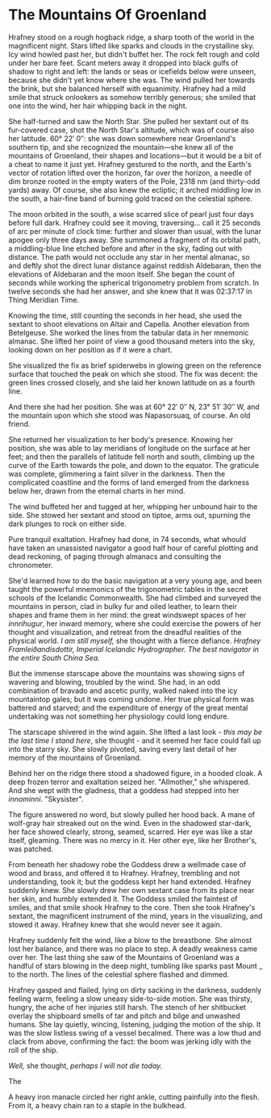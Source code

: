 # The Mountains Of Groenland

Hrafney stood on a rough hogback ridge, a sharp tooth of the world in the magnificent night. Stars lifted like sparks and clouds in the crystalline sky. Icy wind howled past her, but didn't buffet her. The rock felt rough and cold under her bare feet. Scant meters away it dropped into black gulfs of shadow to right and left: the lands or seas or icefields below were unseen, because she didn't yet know where she was. The wind pulled her towards the brink, but she balanced herself with equanimity. Hrafney had a mild smile that struck onlookers as somehow terribly generous; she smiled that one into the wind, her hair whipping back in the night.

She half-turned and saw the North Star. She pulled her sextant out of its fur-covered case, shot the North Star's altitude, which was of course also her latitude. 60° 22′ 0″: she was down somewhere near Groenland's southern tip, and she recognized the mountain—she knew all of the mountains of Groenland, their shapes and locations—but it would be a bit of a cheat to name it just yet. Hrafney gestured to the north, and the Earth's vector of rotation lifted over the horizon, far over the horizon, a needle of dim bronze rooted in the empty waters of the Pole, 2318 nm (and thirty-odd yards) away. Of course, she also knew the ecliptic; it arched middling low in the south, a hair-fine band of burning gold traced on the celestial sphere. 

The moon orbited in the south, a wise scarred slice of pearl just four days before full dark. Hrafney could see it moving, traversing... call it 25 seconds of arc per minute of clock time: further and slower than usual, with the lunar apogee only three days away. She summoned a fragment of its orbital path, a middling-blue line etched before and after in the sky, fading out with distance. The path would not occlude any star in her mental almanac, so and deftly shot the direct lunar distance against reddish Aldebaran, then the elevations of Aldebaran and the moon itself. She began the count of seconds while working the spherical trigonometry problem from scratch. In twelve seconds she had her answer, and she knew that it was 02:37:17 in Thing Meridian Time. 

Knowing the time, still counting the seconds in her head, she used the sextant to shoot elevations on Altair and Capella. Another elevation from Betelgeuse. She worked the lines from the tabular data in her mnemonic almanac.
She lifted her point of view a good thousand meters into the sky, looking down on her position as if it were a chart. 

She visualized the fix as brief spiderwebs in glowing green on the reference surface that touched the peak on which she stood. The fix was decent: the green lines crossed closely, and she laid her known latitude on as a fourth line.
 
And there she had her position. She was at 60° 22′ 0″ N, 23° 51′ 30″ W, and the mountain upon which she stood was Napasorsuaq, of course. An old friend.

She returned her visualization to her body's presence. Knowing her position, she was able to lay meridians of longitude on the surface at her feet; and then the parallels of latitude fell north and south, climbing up the curve of the Earth towards the pole, and down to the equator. The graticule was complete, glimmering a faint silver in the darkness. Then the complicated coastline and the forms of land emerged from the darkness below her, drawn from the eternal charts in her mind.

The wind buffeted her and tugged at her, whipping her unbound hair to the side. She stowed her sextant and stood on tiptoe, arms out, spurning the dark plunges to rock on either side.

Pure tranquil exaltation. Hrafney had done, in 74 seconds, what whould have taken an unassisted navigator a good half hour of careful plotting and dead reckoning, of paging through almanacs and consulting the chronometer.

She'd learned how to do the basic navigation at a very young age, and been taught the powerful mnemonics of the trigonometric tables in the secret schools of the Icelandic Commonwealth. She had climbed and surveyed the mountains in person, clad in bulky fur and oiled leather, to learn their shapes and frame them in her mind: the great windswept spaces of her _innrihugur_, her inward memory, where she could exercise the powers of her thought and visualization, and retreat from the dreadful realities of the physical world. _I am still myself,_ she thought with a fierce defiance. _Hrafney Framleiðandisdottir, Imperial Icelandic Hydrographer. The best navigator in the entire South China Sea._

But the immense starscape above the mountains was showing signs of wavering and blowing, troubled by the wind. She had, in an odd combination of bravado and ascetic purity, walked naked into the icy mountaintop gales; but it was coming undone. Her true physical form was battered and starved; and the expenditure of energy of the great mental undertaking was not something her physiology could long endure.

The starscape shivered in the wind again. She lifted a last look - _this may be the last time I stand here_, she thought - and it seemed her face could fall up into the starry sky. She slowly pivoted, saving every last detail of her memory of the mountains of Groenland.

Behind her on the ridge there stood a shadowed figure, in a hooded cloak. A deep frozen terror and exaltation seized her. "Allmother," she whispered. And she wept with the gladness, that a goddess had stepped into her _innominni_. "Skysister".

The figure answered no word, but slowly pulled her hood back. A mane of wolf-gray hair streaked out on the wind. Even in the shadowed star-dark, her face showed clearly, strong, seamed, scarred. Her eye was like a star itself, gleaming. There was no mercy in it. Her other eye, like her Brother's, was patched.

From beneath her shadowy robe the Goddess drew a wellmade case of wood and brass, and offered it to Hrafney. Hrafney, trembling and not understanding, took it; but the goddess kept her hand extended. Hrafney suddenly knew. She slowly drew her own sextant case from its place near her skin, and humbly extended it. The Goddess smiled the faintest of smiles, and that smile shook Hrafney to the core. Then she took Hrafney's sextant, the magnificent instrument of the mind, years in the visualizing, and stowed it away. Hrafney knew that she would never see it again.

Hrafney suddenly felt the wind, like a blow to the breastbone. She almost lost her balance, and there was no place to step. A deadly weakness came over her. The last thing she saw of the Mountains of Groenland was a handful of stars blowing in the deep night, tumbling like sparks past Mount _ to the north. The lines of the celestial sphere flashed and dimmed.


Hrafney gasped and flailed, lying on dirty sacking in the darkness, suddenly feeling warm, feeling a slow uneasy side-to-side motion. She was thirsty, hungry, the ache of her injuries still harsh. The stench of her shitbucket overlay the shipboard smells of tar and pitch and bilge and unwashed humans. She lay quietly, wincing, listening, judging the motion of the ship. It was the slow listless swing of a vessel becalmed. There was a low thud and clack from above, confirming the fact: the boom was jerking idly with the roll of the ship.

_Well,_ she thought, _perhaps I will not die today._

The 

A heavy iron manacle circled her right ankle, cutting painfully into the flesh. From it, a heavy chain ran to a staple in the bulkhead. 


